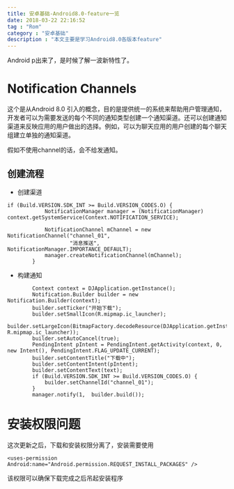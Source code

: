 ```yaml
---
title: 安卓基础-Android8.0-feature一览
date: 2018-03-22 22:16:52
tag : "Rom"
category : "安卓基础"
description : "本文主要是学习Android8.0各版本feature"
---
```


Android p出来了，是时候了解一波新特性了。

# Notification Channels

这个是从Android 8.0 引入的概念，目的是提供统一的系统来帮助用户管理通知，开发者可以为需要发送的每个不同的通知类型创建一个通知渠道。还可以创建通知渠道来反映应用的用户做出的选择。例如，可以为聊天应用的用户创建的每个聊天组建立单独的通知渠道。

假如不使用channel的话，会不给发通知。

## 创建流程

- 创建渠道

```
if (Build.VERSION.SDK_INT >= Build.VERSION_CODES.O) {
            NotificationManager manager = (NotificationManager) context.getSystemService(Context.NOTIFICATION_SERVICE);

            NotificationChannel mChannel = new NotificationChannel("channel_01",
                    "消息推送", NotificationManager.IMPORTANCE_DEFAULT);
            manager.createNotificationChannel(mChannel);
        }
```

- 构建通知

```
		Context context = DJApplication.getInstance();
        Notification.Builder builder = new Notification.Builder(context);
        builder.setTicker("开始下载");
        builder.setSmallIcon(R.mipmap.ic_launcher);
        builder.setLargeIcon(BitmapFactory.decodeResource(DJApplication.getInstance().getResources(), R.mipmap.ic_launcher));
        builder.setAutoCancel(true);
        PendingIntent pIntent = PendingIntent.getActivity(context, 0, new Intent(), PendingIntent.FLAG_UPDATE_CURRENT);
        builder.setContentTitle("下载中");
        builder.setContentIntent(pIntent);
        builder.setContentText(text);
        if (Build.VERSION.SDK_INT >= Build.VERSION_CODES.O) {
            builder.setChannelId("channel_01");
        }
        manager.notify(1,  builder.build());
```

# 安装权限问题

这次更新之后，下载和安装权限分离了，安装需要使用

```
<uses-permission Android:name="Android.permission.REQUEST_INSTALL_PACKAGES" />
```

该权限可以确保下载完成之后吊起安装程序